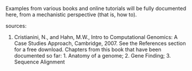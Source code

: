 Examples from various books and online tutorials will be fully documented here, from a mechanistic perspective (that is, how to). 

sources:
1. Cristianini, N., and Hahn, M.W., Intro to Computational Genomics: A Case Studies Approach, Cambridge, 2007. See the References section for a free download. Chapters from this book that have been documented so far: 1. Anatomy of a genome; 2. Gene Finding; 3. Sequence Alignment



